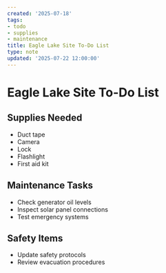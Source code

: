 ```yaml
---
created: '2025-07-18'
tags:
- todo
- supplies
- maintenance
title: Eagle Lake Site To-Do List
type: note
updated: '2025-07-22 12:00:00'
---
```


# Eagle Lake Site To-Do List

## Supplies Needed
- Duct tape
- Camera  
- Lock
- Flashlight
- First aid kit

## Maintenance Tasks
- Check generator oil levels
- Inspect solar panel connections
- Test emergency systems

## Safety Items
- Update safety protocols
- Review evacuation procedures